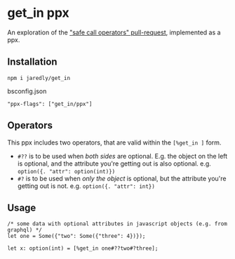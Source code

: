 # get_in ppx

An exploration of the ["safe call operators" pull-request](https://github.com/facebook/reason/pull/2142), implemented as a ppx.

## Installation

`npm i jaredly/get_in`

bsconfig.json

```
"ppx-flags": ["get_in/ppx"]
```

## Operators
This ppx includes two operators, that are valid within the `[%get_in ]` form.

- `#??` is to be used when *both sides* are optional. E.g. the object on the left is optional, and the attribute you're getting out is also optional. e.g. `option({. "attr": option(int)})`
- `#?` is to be used when *only the object* is optional, but the attribute you're getting out is not. e.g. `option({. "attr": int})`

## Usage

```
/* some data with optional attributes in javascript objects (e.g. from graphql) */
let one = Some({"two": Some({"three": 4})});

let x: option(int) = [%get_in one#??two#?three];
```


